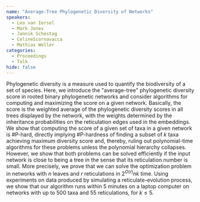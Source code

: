 ```yaml
---
name: "Average-Tree Phylogenetic Diversity of Networks"
speakers:
  - Leo van Iersel
  - Mark Jones
  - Jannik Schestag
  - CelineScornavacca
  - Mathias Weller
categories:
  - Proceedings
  - Talk
hide: false
---
```


Phylogenetic diversity is a measure used to quantify the
biodiversity of a set of species.
Here,  we introduce the "average-tree" phylogenetic
diversity score in rooted binary phylogenetic networks and
consider algorithms for computing and maximizing the score
on a given network.
Basically, the score is the weighted average of the
phylogenetic diversity scores in all trees displayed by the
network, with the weights determined by the inheritance
probabilities on the reticulation edges used in the
embeddings.
We show that computing the score of a given set of taxa in
a given network is #P-hard, directly implying #P-hardness
of finding a subset of $k$ taxa achieving maximum diversity
score and, thereby, ruling out polynomial-time algorithms
for these problems unless the polynomial hierarchy
collapses.
However, we show that both problems can be solved
efficiently if the input network is close to being a tree
in the sense that its reticulation number is small.
More precisely, we prove that we can solve the optimization
problem in networks with $n$ leaves and $r$ reticulations
in $2^{O(r)} nk$ time.
Using experiments on data produced by simulating a
reticulate-evolution process, we show that our algorithm
runs within 5 minutes on a laptop computer on networks with
up to 500 taxa and 55 reticulations, for $k \leq 5$.